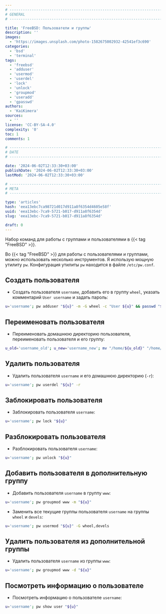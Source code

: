 ```yaml
---
# -------------------------------------------------------------------------------------------------------------------- #
# GENERAL
# -------------------------------------------------------------------------------------------------------------------- #

title: 'FreeBSD: Пользователи и группы'
description: ''
images:
  - 'https://images.unsplash.com/photo-1582675002932-42541ef3c690'
categories:
  - 'bsd'
  - 'terminal'
tags:
  - 'freebsd'
  - 'adduser'
  - 'usermod'
  - 'userdel'
  - 'lock'
  - 'unlock'
  - 'groupmod'
  - 'useradd'
  - 'gpasswd'
authors:
  - 'KaiKimera'
sources:
  - ''
license: 'CC-BY-SA-4.0'
complexity: '0'
toc: 1
comments: 1

# -------------------------------------------------------------------------------------------------------------------- #
# DATE
# -------------------------------------------------------------------------------------------------------------------- #

date: '2024-06-02T12:33:30+03:00'
publishDate: '2024-06-02T12:33:30+03:00'
lastMod: '2024-06-02T12:33:30+03:00'

# -------------------------------------------------------------------------------------------------------------------- #
# META
# -------------------------------------------------------------------------------------------------------------------- #

type: 'articles'
hash: 'eea13ebc7ca98721d017d911a8f6354d4605e58f'
uuid: 'eea13ebc-7ca9-5721-b017-d911a8f6354d'
slug: 'eea13ebc-7ca9-5721-b017-d911a8f6354d'

draft: 0
---
```


Набор команд для работы с группами и пользователями в {{< tag "FreeBSD" >}}.

<!--more-->

Во {{< tag "FreeBSD" >}} для работы с пользователями и группами, можно использовать несколько инструментов. Я использую мощную утилиту `pw`. Конфигурация утилиты `pw` находится в файле `/etc/pw.conf`.

## Создать пользователя

- Создать пользователя `username`, добавить его в группу `wheel`, указать комментарий `User username` и задать пароль:

```bash
u='username'; pw adduser "${u}" -m -G wheel -c "User ${u}" && passwd "${u}"
```

## Переименовать пользователя

- Переименовать домашнюю директорию пользователя, переименовать пользователя и его группу:

```bash
u_old='username_old'; u_new='username_new'; mv "/home/${u_old}" "/home/${u_new}" && pw usermod -n "${u_old}" -l "${u_new}" -d "/home/${u_new}" && pw groupmod -n "${u_old}" -l "${u_new}"
```

## Удалить пользователя

- Удалить пользователя `username` и его домашнюю директорию (`-r`):

```bash
u='username'; pw userdel "${u}" -r
```

## Заблокировать пользователя

- Заблокировать пользователя `username`:

```bash
u='username'; pw lock "${u}"
```

## Разблокировать пользователя

- Разблокировать пользователя `username`:

```bash
u='username'; pw unlock "${u}"
```

## Добавить пользователя в дополнительную группу

- Добавить пользователя `username` в группу `www`:

```bash
u='username'; pw groupmod www -m "${u}"
```

- Заменить все текущие группы пользователя `username` на группы `wheel` и `devels`:

```bash
u='username'; pw usermod "${u}" -G wheel,devels
```

## Удалить пользователя из дополнительной группы

- Удалить пользователя `username` из группы `www`:

```bash
u='username'; pw groupmod www -d "${u}"
```

## Посмотреть информацию о пользователе

- Посмотреть информацию о пользователе `username`:

```bash
u='username'; pw show user "${u}"
```
